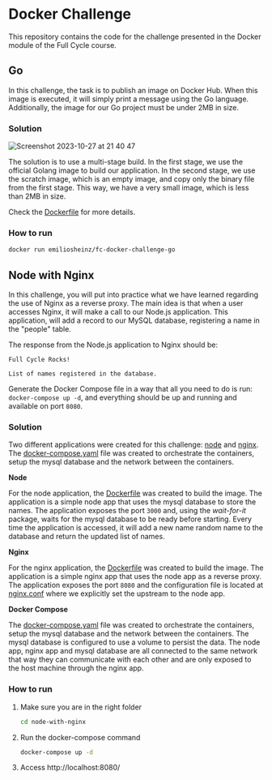 # Docker Challenge

This repository contains the code for the challenge presented in the Docker module of the Full Cycle course.

## Go

In this challenge, the task is to publish an image on Docker Hub. When this image is executed, it will simply print a message using the Go language. Additionally, the image for our Go project must be under 2MB in size.

### Solution
![Screenshot 2023-10-27 at 21 40 47](https://github.com/emiliosheinz/full-cycle-docker-challenge/assets/103655828/a16bae3a-5226-480d-bca0-c9c329cc69a3)

The solution is to use a multi-stage build. In the first stage, we use the official Golang image to build our application. In the second stage, we use the scratch image, which is an empty image, and copy only the binary file from the first stage. This way, we have a very small image, which is less than 2MB in size.

Check the [Dockerfile](./go/Dockerfile) for more details.

### How to run

```bash
docker run emiliosheinz/fc-docker-challenge-go
```
## Node with Nginx

In this challenge, you will put into practice what we have learned regarding the use of Nginx as a reverse proxy. The main idea is that when a user accesses Nginx, it will make a call to our Node.js application. This application, will add a record to our MySQL database, registering a name in the "people" table.

The response from the Node.js application to Nginx should be:

```
Full Cycle Rocks!

List of names registered in the database.
```

Generate the Docker Compose file in a way that all you need to do is run: `docker-compose up -d`, and everything should be up and running and available on port `8080`.

### Solution

Two different applications were created for this challenge: [node](./node) and [nginx](./nginx). The [docker-compose.yaml](./docker-compose.yaml) file was created to orchestrate the containers, setup the mysql database and the network between the containers.

**Node**

For the node application, the [Dockerfile](./node/Dockerfile) was created to build the image. The application is a simple node app that uses the mysql database to store the names. The application exposes the port `3000` and, using the _wait-for-it_ package, waits for the mysql database to be ready before starting. Every time the application is accessed, it will add a new name random name to the database and return the updated list of names.

**Nginx**

For the nginx application, the [Dockerfile](./nginx/Dockerfile) was created to build the image. The application is a simple nginx app that uses the node app as a reverse proxy. The application exposes the port `8080` and the configuration file is located at [nginx.conf](./nginx/nginx.conf) where we explicitly set the upstream to the node app.

**Docker Compose**

The [docker-compose.yaml](./docker-compose.yaml) file was created to orchestrate the containers, setup the mysql database and the network between the containers. The mysql database is configured to use a volume to persist the data. The node app, nginx app and mysql database are all connected to the same network that way they can communicate with each other and are only exposed to the host machine through the nginx app.

### How to run

1. Make sure you are in the right folder
    ```bash
    cd node-with-nginx
    ```
2. Run the docker-compose command
    ```bash
    docker-compose up -d
    ```
3. Access http://localhost:8080/
